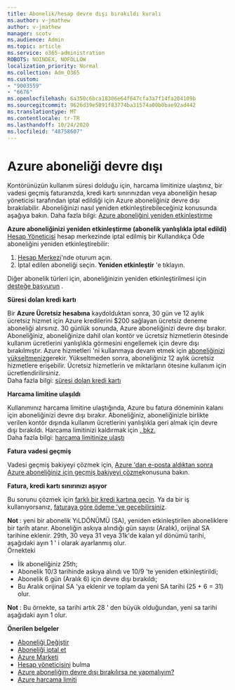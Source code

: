 ```yaml
---
title: Abonelik/hesap devre dışı bırakıldı kuralı
ms.author: v-jmathew
author: v-jmathew
manager: scotv
ms.audience: Admin
ms.topic: article
ms.service: o365-administration
ROBOTS: NOINDEX, NOFOLLOW
localization_priority: Normal
ms.collection: Adm_O365
ms.custom:
- "9003559"
- "6676"
ms.openlocfilehash: 6a350c6bca18306e64f647cfa3a7f14fa204109b
ms.sourcegitcommit: 9626d39e5891f83774ba31574a00b0bae92ad442
ms.translationtype: MT
ms.contentlocale: tr-TR
ms.lasthandoff: 10/24/2020
ms.locfileid: "48758607"
---
```

# <a name="azure-subscription-disabled"></a>Azure aboneliği devre dışı

Kontörünüzün kullanım süresi dolduğu için, harcama limitinize ulaştınız, bir vadesi geçmiş faturanızda, kredi kartı sınırınızdan veya aboneliğin hesap yöneticisi tarafından iptal edildiği için Azure aboneliğiniz devre dışı bırakılabilir. Aboneliğinizi nasıl yeniden etkinleştirebileceğiniz konusunda aşağıya bakın. Daha fazla bilgi: [Azure aboneliğini yeniden etkinleştirme](https://docs.microsoft.com/azure/billing/billing-subscription-become-disable?WT.mc_id=Portal-Microsoft_Azure_Support)

**Azure aboneliğinizi yeniden etkinleştirme (abonelik yanlışlıkla iptal edildi)** [Hesap Yöneticisi](https://docs.microsoft.com/azure/billing/billing-subscription-transfer?WT.mc_id=Portal-Microsoft_Azure_Support#whoisaa) hesap merkezinde iptal edilmiş bir Kullandıkça Öde aboneliğini yeniden etkinleştirebilir:

1. [Hesap Merkezi](https://account.windowsazure.com/Subscriptions)'nde oturum açın.
2. İptal edilen aboneliği seçin. **Yeniden etkinleştir** 'e tıklayın.

Diğer abonelik türleri için, aboneliğinizin yeniden etkinleştirilmesi için [desteğe başvurun](https://portal.azure.com/?#blade/Microsoft_Azure_Support/HelpAndSupportBlade) .

**Süresi dolan kredi kartı**

Bir **Azure Ücretsiz hesabına** kaydolduktan sonra, 30 gün ve 12 aylık ücretsiz hizmet için Azure kredilerini $200 sağlayan ücretsiz deneme aboneliği alırsınız. 30 günlük sonunda, Azure aboneliğinizi devre dışı bırakır. Aboneliğiniz, aboneliğinize dahil olan kontör ve ücretsiz hizmetlerin ötesinde kullanım ücretlerini yanlışlıkla görmesini engellemek için devre dışı bırakılmıştır. Azure hizmetleri 'ni kullanmaya devam etmek için [aboneliğinizi yükseltmeniz](https://docs.microsoft.com/azure/billing/billing-upgrade-azure-subscription?WT.mc_id=Portal-Microsoft_Azure_Support)gerekir. Yükseltmeden sonra, aboneliğiniz 12 aylık ücretsiz hizmetlere erişebilir. Ücretsiz hizmetlerin ve miktarların ötesine kullanım için ücretlendirilirsiniz.  
Daha fazla bilgi: [süresi dolan kredi kartı](https://docs.microsoft.com/azure/billing/billing-subscription-become-disable?WT.mc_id=Portal-Microsoft_Azure_Support#your-credit-is-expired)

**Harcama limitine ulaşıldı**

Kullanımınız harcama limitine ulaştığında, Azure bu fatura döneminin kalanı için aboneliğinizi devre dışı bırakır. Aboneliğiniz, aboneliğinizle birlikte verilen kontör dışında kullanım ücretlerini yanlışlıkla geri almak için devre dışı bırakıldı. Harcama limitinizi kaldırmak için [, bkz.](https://docs.microsoft.com/azure/cost-management-billing/manage/spending-limit?WT.mc_id=Portal-Microsoft_Azure_Support)  
Daha fazla bilgi: [harcama limitinize ulaştı](https://docs.microsoft.com/azure/cost-management-billing/manage/subscription-disabled?WT.mc_id=Portal-Microsoft_Azure_Support#you-reached-your-spending-limit)

**Fatura vadesi geçmiş**

Vadesi geçmiş bakiyeyi çözmek için, [Azure 'dan e-posta aldıktan sonra Azure aboneliğiniz için geçmiş bakiyeyi çözme](https://docs.microsoft.com/azure/billing/billing-azure-subscription-past-due-balance?WT.mc_id=Portal-Microsoft_Azure_Support)konusuna bakın.

**Fatura, kredi kartı sınırınızı aşıyor**

Bu sorunu çözmek için [farklı bir kredi kartına geçin](https://docs.microsoft.com/azure/billing/billing-how-to-change-credit-card?WT.mc_id=Portal-Microsoft_Azure_Support). Ya da bir iş kullanıyorsanız, [faturaya göre ödeme 'ye geçebilirsiniz](https://docs.microsoft.com/azure/billing/billing-how-to-pay-by-invoice?WT.mc_id=Portal-Microsoft_Azure_Support).

**Not** : yeni bir abonelik YıLDÖNÜMÜ (SA), yeniden etkinleştirilen aboneliklere bir tarih atanır. Aboneliğin askıya alındığı gün sayısı (Aralık), orijinal SA tarihine eklenir. 29th, 30 veya 31 veya 31k'de kalan yıl dönümü tarihi, aşağıdaki ayın 1 ' i olarak ayarlanmış olur.  
Örnekteki

- İlk aboneliğiniz 25th;
- Abonelik 10/3 tarihinde askıya alındı ve 10/9 'te yeniden etkinleştirildi;
- Abonelik 6 gün (Aralık 6) için devre dışı bırakıldı;
- Bu Aralık orijinal SA 'ya eklenir ve toplam da yeni SA tarihi (25 + 6 = 31) olur. 

**Not** : Bu örnekte, sa tarihi artık 28 ' den büyük olduğundan, yeni sa tarihi aşağıdaki ayın 1 olur.

**Önerilen belgeler**

- [Aboneliği Değiştir](https://docs.microsoft.com/azure/billing/billing-how-to-switch-azure-offer?WT.mc_id=Portal-Microsoft_Azure_Support)  
- [Aboneliği iptal et](https://docs.microsoft.com/azure/billing/billing-how-to-cancel-azure-subscription?WT.mc_id=Portal-Microsoft_Azure_Support)  
- [Azure Marketi](https://azuremarketplace.microsoft.com/marketplace/?source=datamarket)
- [Hesap yöneticisini](https://docs.microsoft.com/azure/billing/billing-subscription-transfer?WT.mc_id=Portal-Microsoft_Azure_Support#whoisaa) bulma
- [Azure aboneliğim devre dışı bırakılırsa ne yapmalıyım?](https://docs.microsoft.com/azure/billing/billing-subscription-become-disable/?WT.mc_id=Portal-Microsoft_Azure_Support)
- [Azure harcama limiti](https://docs.microsoft.com/azure/cost-management-billing/manage/spending-limit?WT.mc_id=Portal-Microsoft_Azure_Support)
